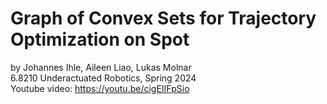 # Graph of Convex Sets for Trajectory Optimization on Spot
by Johannes Ihle, Aileen Liao, Lukas Molnar  
6.8210 Underactuated Robotics, Spring 2024  
Youtube video: https://youtu.be/cigEIIFpSio

